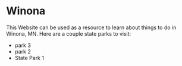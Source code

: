 # Winona
This Website can be used as a resource to learn about things to do in Winona, MN.
Here are a couple state parks to visit:
* park 3
* park 2
* State Park 1
